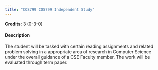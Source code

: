 ```yaml
---
title: "COS799 COS799 Independent Study"
---
```

**Credits:** 3 (0-3-0)

#### Description
The student will be tasked with certain reading assignments and related problem solving in a appropriate area of research in Computer Science under the overall guidance of a CSE Faculty member. The work will be evaluated through term paper.